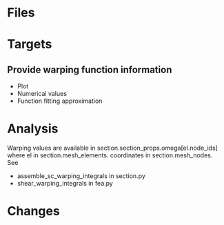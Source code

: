 # Files

# Targets

## Provide warping function information
 * Plot
 * Numerical values
 * Function fitting approximation

# Analysis
Warping values are available in section.section_props.omega\[el.node_ids\] where el in section.mesh_elements.
coordinates in section.mesh_nodes.
See 
 * assemble_sc_warping_integrals in section.py
 * shear_warping_integrals in fea.py

# Changes

